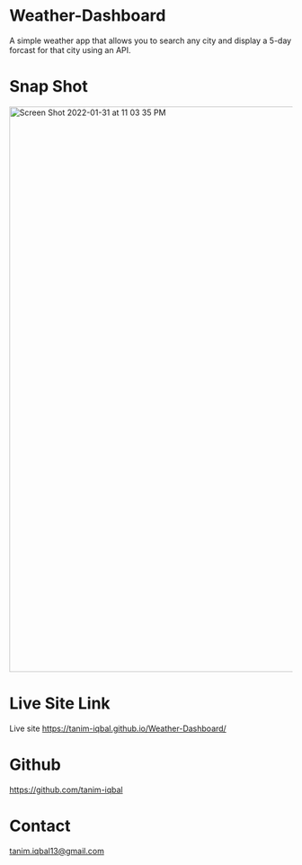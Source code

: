 # Weather-Dashboard

A simple weather app that allows you to search any city and display a 5-day forcast for that city using an API.

# Snap Shot

<img width="1006" alt="Screen Shot 2022-01-31 at 11 03 35 PM" src="https://user-images.githubusercontent.com/89047977/151911235-38498817-a4b6-40b0-8bcd-3712623a0a1d.png">

# Live Site Link

Live site https://tanim-iqbal.github.io/Weather-Dashboard/

# Github

https://github.com/tanim-iqbal

# Contact

tanim.iqbal13@gmail.com
